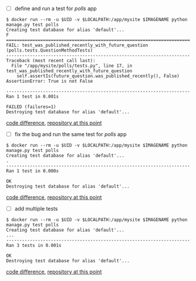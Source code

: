 - [ ] define and run a test for *polls* app
```
$ docker run --rm -u $UID -v $LOCALPATH:/app/mysite $IMAGENAME python manage.py test polls
Creating test database for alias 'default'...
F
======================================================================
FAIL: test_was_published_recently_with_future_question (polls.tests.QuestionMethodTests)
----------------------------------------------------------------------
Traceback (most recent call last):
  File "/app/mysite/polls/tests.py", line 17, in test_was_published_recently_with_future_question
    self.assertIs(future_question.was_published_recently(), False)
AssertionError: True is not False

----------------------------------------------------------------------
Ran 1 test in 0.001s

FAILED (failures=1)
Destroying test database for alias 'default'...
```

 [code difference](https://github.com/bkmagnetron/django-tutorial-docker/commit/2803405bb0b70c81217a533743f5777082ab68ac),
 [repository at this point](https://github.com/bkmagnetron/django-tutorial-docker/tree/2803405bb0b70c81217a533743f5777082ab68ac)

- [ ] fix the bug and run the same test for *polls* app
```
$ docker run --rm -u $UID -v $LOCALPATH:/app/mysite $IMAGENAME python manage.py test polls
Creating test database for alias 'default'...
.
----------------------------------------------------------------------
Ran 1 test in 0.000s

OK
Destroying test database for alias 'default'...
```

 [code difference](https://github.com/bkmagnetron/django-tutorial-docker/commit/4d9392da901ee688434a671dd2dae09243bc34b6),
 [repository at this point](https://github.com/bkmagnetron/django-tutorial-docker/tree/4d9392da901ee688434a671dd2dae09243bc34b6)

- [ ] add multiple tests
```
$ docker run --rm -u $UID -v $LOCALPATH:/app/mysite $IMAGENAME python manage.py test polls
Creating test database for alias 'default'...
...
----------------------------------------------------------------------
Ran 3 tests in 0.001s

OK
Destroying test database for alias 'default'...
```

 [code difference](https://github.com/bkmagnetron/django-tutorial-docker/commit/adc781bcd491abe487bb71601f3796a6f43fead5),
 [repository at this point](https://github.com/bkmagnetron/django-tutorial-docker/tree/adc781bcd491abe487bb71601f3796a6f43fead5)
